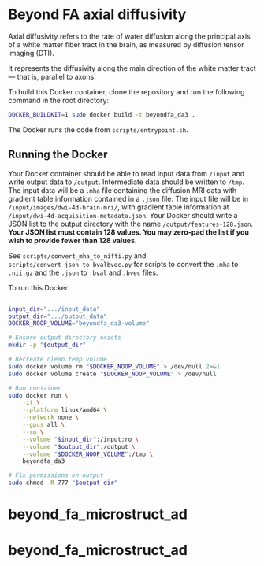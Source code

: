 # Beyond FA axial diffusivity

Axial diffusivity refers to the rate of water diffusion along the principal axis of a white matter fiber tract in the brain, as measured by diffusion tensor imaging (DTI).

It represents the diffusivity along the main direction of the white matter tract — that is, parallel to axons.


To build this Docker container, clone the repository and run the following command in the root directory:

```bash
DOCKER_BUILDKIT=1 sudo docker build -t beyondfa_da3 .
```

The Docker runs the code from `scripts/entrypoint.sh`.

## Running the Docker

Your Docker container should be able to read input data from `/input` and write output data to `/output`. Intermediate data should be written to `/tmp`. The input data will be a `.mha` file containing the diffusion MRI data with gradient table information contained in a `.json` file. The input file will be in `/input/images/dwi-4d-brain-mri/`, with gradient table information at `/input/dwi-4d-acquisition-metadata.json`. Your Docker should write a JSON list to the output directory with the name `/output/features-128.json`. **Your JSON list must contain 128 values. You may zero-pad the list if you wish to provide fewer than 128 values.**

See `scripts/convert_mha_to_nifti.py` and `scripts/convert_json_to_bvalbvec.py` for scripts to convert the `.mha` to `.nii.gz` and the `.json` to `.bval` and `.bvec` files.

To run this Docker:

```bash

input_dir=".../input_data"
output_dir=".../output_data"
DOCKER_NOOP_VOLUME="beyondfa_da3-volume"

# Ensure output directory exists
mkdir -p "$output_dir"

# Recreate clean temp volume
sudo docker volume rm "$DOCKER_NOOP_VOLUME" > /dev/null 2>&1
sudo docker volume create "$DOCKER_NOOP_VOLUME" > /dev/null

# Run container
sudo docker run \
    -it \
    --platform linux/amd64 \
    --network none \
    --gpus all \
    --rm \
    --volume "$input_dir":/input:ro \
    --volume "$output_dir":/output \
    --volume "$DOCKER_NOOP_VOLUME":/tmp \
    beyondfa_da3

# Fix permissions on output
sudo chmod -R 777 "$output_dir"
```
# beyond_fa_microstruct_ad
# beyond_fa_microstruct_ad
